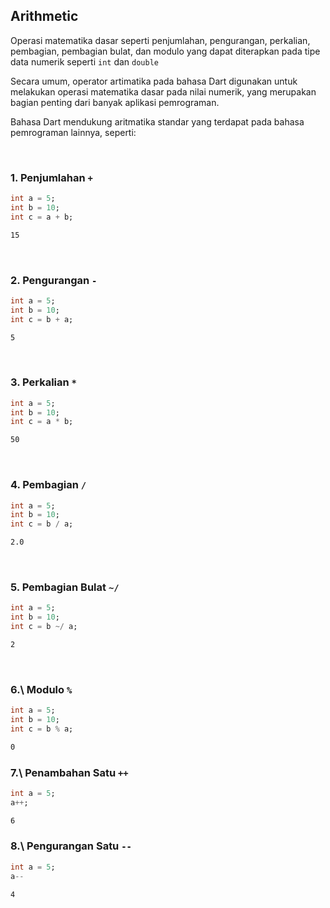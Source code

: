 ## Arithmetic

Operasi matematika dasar seperti penjumlahan, pengurangan, perkalian, pembagian, pembagian bulat, dan modulo yang dapat diterapkan pada tipe data numerik seperti `int` dan `double`

Secara umum, operator artimatika pada bahasa Dart digunakan untuk melakukan operasi matematika dasar pada nilai numerik, yang merupakan bagian penting dari banyak aplikasi pemrograman.

Bahasa Dart mendukung aritmatika standar yang terdapat pada bahasa pemrograman lainnya, seperti:

</br>

### 1\. Penjumlahan `+`

```Dart
int a = 5;
int b = 10;
int c = a + b;
```
```sh
15
```

</br>

### 2\. Pengurangan `-`

```Dart
int a = 5;
int b = 10;
int c = b + a;
```
```sh
5
```

</br>

### 3\. Perkalian `*`

```Dart
int a = 5;
int b = 10;
int c = a * b;
```
```sh
50
```

</br>

### 4\. Pembagian `/`

```Dart
int a = 5;
int b = 10;
int c = b / a;
```
```sh
2.0
```

</br>

### 5\. Pembagian Bulat `~/`

```Dart
int a = 5;
int b = 10;
int c = b ~/ a;
```
```sh
2
```

</br>

### 6.\ Modulo `%`

```Dart
int a = 5;
int b = 10;
int c = b % a;
```
```sh
0
```

### 7.\ Penambahan Satu `++`

```Dart
int a = 5;
a++;
```
```sh
6
```

### 8.\ Pengurangan Satu `--`

```Dart
int a = 5;
a--
```
```sh
4
```

